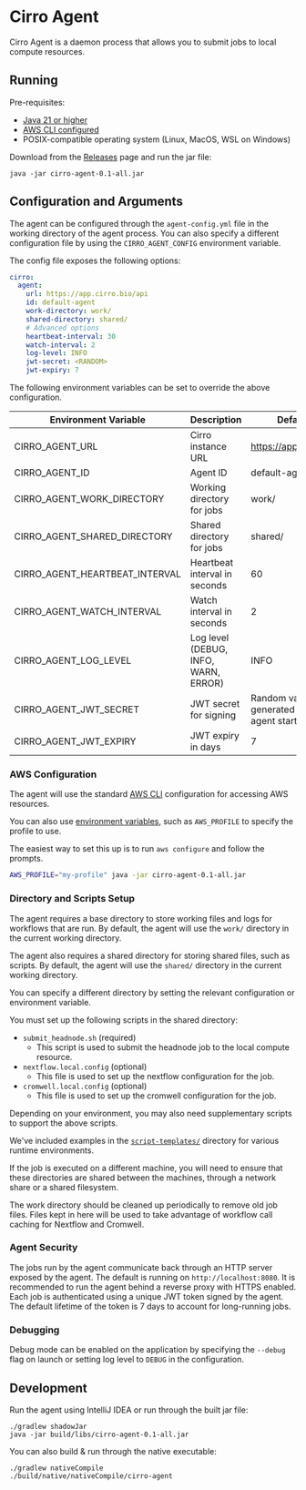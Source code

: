 # Cirro Agent

Cirro Agent is a daemon process that allows you to submit jobs to local compute resources.

## Running

Pre-requisites:
- [Java 21 or higher](https://adoptium.net/)
- [AWS CLI configured](#aws-configuration)
- POSIX-compatible operating system (Linux, MacOS, WSL on Windows)

Download from the [Releases](https://github.com/CirroBio/Cirro-local-agent/releases) page and run the jar file:

```
java -jar cirro-agent-0.1-all.jar
```

## Configuration and Arguments

The agent can be configured through the `agent-config.yml` file in the working directory of the agent process.
You can also specify a different configuration file by using the `CIRRO_AGENT_CONFIG` environment variable.

The config file exposes the following options:

```yml
cirro:
  agent:
    url: https://app.cirro.bio/api
    id: default-agent
    work-directory: work/
    shared-directory: shared/
    # Advanced options
    heartbeat-interval: 30
    watch-interval: 2
    log-level: INFO
    jwt-secret: <RANDOM>
    jwt-expiry: 7
```

The following environment variables can be set to override the above configuration.

| Environment Variable           | Description                          | Default                                   |
|--------------------------------|--------------------------------------|-------------------------------------------|
| CIRRO_AGENT_URL                | Cirro instance URL                   | https://app.cirro.bio                     |
| CIRRO_AGENT_ID                 | Agent ID                             | default-agent                             |
| CIRRO_AGENT_WORK_DIRECTORY     | Working directory for jobs           | work/                                     |
| CIRRO_AGENT_SHARED_DIRECTORY   | Shared directory for jobs            | shared/                                   |
| CIRRO_AGENT_HEARTBEAT_INTERVAL | Heartbeat interval in seconds        | 60                                        |
| CIRRO_AGENT_WATCH_INTERVAL     | Watch interval in seconds            | 2                                         |
| CIRRO_AGENT_LOG_LEVEL          | Log level (DEBUG, INFO, WARN, ERROR) | INFO                                      |
| CIRRO_AGENT_JWT_SECRET         | JWT secret for signing               | Random value generated upon agent startup |
| CIRRO_AGENT_JWT_EXPIRY         | JWT expiry in days                   | 7                                         |

### AWS Configuration

The agent will use the standard [AWS CLI](https://docs.aws.amazon.com/cli/v1/userguide/cli-chap-configure.html) configuration for accessing AWS resources.

You can also use [environment variables](https://docs.aws.amazon.com/cli/v1/userguide/cli-configure-envvars.html), such as `AWS_PROFILE` to specify the profile to use.

The easiest way to set this up is to run `aws configure` and follow the prompts.

```bash
AWS_PROFILE="my-profile" java -jar cirro-agent-0.1-all.jar
```

### Directory and Scripts Setup

The agent requires a base directory to store working files and logs for workflows that are run.
By default, the agent will use the `work/` directory in the current working directory.

The agent also requires a shared directory for storing shared files, such as scripts.
By default, the agent will use the `shared/` directory in the current working directory.

You can specify a different directory by setting the relevant configuration or environment variable.

You must set up the following scripts in the shared directory:

- `submit_headnode.sh` (required)
  - This script is used to submit the headnode job to the local compute resource.
- `nextflow.local.config` (optional)
  - This file is used to set up the nextflow configuration for the job.
- `cromwell.local.config` (optional)
  - This file is used to set up the cromwell configuration for the job.

Depending on your environment, you may also need supplementary scripts to support the above scripts.

We've included examples in the [`script-templates/`](./script-templates) directory for various runtime environments.

If the job is executed on a different machine, you will need to ensure that these directories are shared between the machines, through a network share or a shared filesystem.

The work directory should be cleaned up periodically to remove old job files.
Files kept in here will be used to take advantage of workflow call caching for Nextflow and Cromwell.

### Agent Security

The jobs run by the agent communicate back through an HTTP server exposed by the agent.
The default is running on `http://localhost:8080`.
It is recommended to run the agent behind a reverse proxy with HTTPS enabled.
Each job is authenticated using a unique JWT token signed by the agent.
The default lifetime of the token is 7 days to account for long-running jobs. 

### Debugging

Debug mode can be enabled on the application by specifying the `--debug` flag on launch or setting log level to `DEBUG` in the configuration.

## Development

Run the agent using IntelliJ IDEA or run through the built jar file:

```
./gradlew shadowJar
java -jar build/libs/cirro-agent-0.1-all.jar
```

You can also build & run through the native executable:

```
./gradlew nativeCompile
./build/native/nativeCompile/cirro-agent
```
